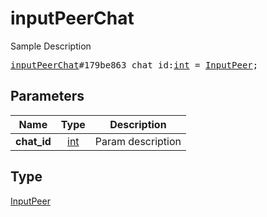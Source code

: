 # inputPeerChat

Sample Description

<pre>
<a href="../constructor/inputPeerChat.md">inputPeerChat</a>#179be863 chat_id:<a href="../type/int.md">int</a> = <a href="../type/InputPeer.md">InputPeer</a>;</pre>
## Parameters

| Name | Type | Description |
|------|:----:|-------------|
| **chat_id** | <a href="../type/int.md">int</a> | Param description |

## Type

<a href="../type/InputPeer.md">InputPeer</a>
